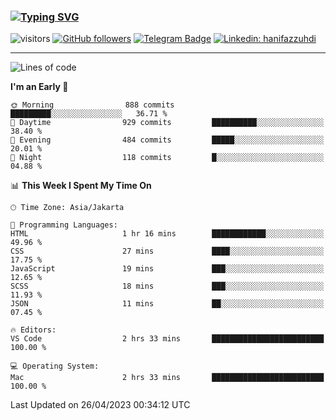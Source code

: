 ### [![Typing SVG](https://readme-typing-svg.herokuapp.com?font=lato&size=22&lines=Hi+There+👋)](https://git.io/typing-svg) 

![visitors](https://visitor-badge.glitch.me/badge?page_id=hanifazzuhdi.hanifazzuhdi)
[![GitHub followers](https://img.shields.io/github/followers/hanifazzuhdi?label=Follow&style=social)](https://github.com/hanifazzuhdi/?tab=follow) 
[![Telegram Badge](https://img.shields.io/badge/-hanif0198-blue?style=social&logo=telegram&link=https://www.t.me/hanif0198/)](https://www.t.me/hanif0198/) 
[![Linkedin: hanifazzuhdi](https://img.shields.io/badge/-hanifazzuhdi-blue?style=flat-square&logo=Linkedin&logoColor=white&link=https://www.linkedin.com/in/hanif-az-zuhdi-69688019b/)](https://www.linkedin.com/in/hanif-az-zuhdi-69688019b/) 

<hr/>

<!--START_SECTION:waka-->
![Lines of code](https://img.shields.io/badge/From%20Hello%20World%20I%27ve%20Written-17.9%20million%20lines%20of%20code-blue)

**I'm an Early 🐤** 

```text
🌞 Morning                888 commits         █████████░░░░░░░░░░░░░░░░   36.71 % 
🌆 Daytime                929 commits         ██████████░░░░░░░░░░░░░░░   38.40 % 
🌃 Evening                484 commits         █████░░░░░░░░░░░░░░░░░░░░   20.01 % 
🌙 Night                  118 commits         █░░░░░░░░░░░░░░░░░░░░░░░░   04.88 % 
```


📊 **This Week I Spent My Time On** 

```text
🕑︎ Time Zone: Asia/Jakarta

💬 Programming Languages: 
HTML                     1 hr 16 mins        ████████████░░░░░░░░░░░░░   49.96 % 
CSS                      27 mins             ████░░░░░░░░░░░░░░░░░░░░░   17.75 % 
JavaScript               19 mins             ███░░░░░░░░░░░░░░░░░░░░░░   12.65 % 
SCSS                     18 mins             ███░░░░░░░░░░░░░░░░░░░░░░   11.93 % 
JSON                     11 mins             ██░░░░░░░░░░░░░░░░░░░░░░░   07.45 % 

🔥 Editors: 
VS Code                  2 hrs 33 mins       █████████████████████████   100.00 % 

💻 Operating System: 
Mac                      2 hrs 33 mins       █████████████████████████   100.00 % 
```


 Last Updated on 26/04/2023 00:34:12 UTC
<!--END_SECTION:waka-->

